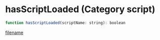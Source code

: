 # hasScriptLoaded (Category script)

```js
function hasScriptLoaded(scriptName: string): boolean
```

[filename](hasScriptLoaded_m.md ':include')